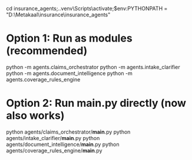 cd insurance_agents;.\.venv\Scripts\activate;$env:PYTHONPATH = "D:\Metakaal\insurance\insurance_agents"

# Option 1: Run as modules (recommended)
python -m agents.claims_orchestrator
python -m agents.intake_clarifier
python -m agents.document_intelligence
python -m agents.coverage_rules_engine

# Option 2: Run __main__.py directly (now also works)
python agents/claims_orchestrator/__main__.py
python agents/intake_clarifier/__main__.py
python agents/document_intelligence/__main__.py
python agents/coverage_rules_engine/__main__.py